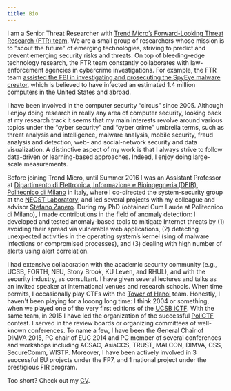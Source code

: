 ```yaml
---
title: Bio
---
```


I am a Senior Threat Researcher with [Trend Micro’s Forward-Looking Threat
Research (FTR)
team](http://www.trendmicro.com/vinfo/us/security/research-and-analysis/). We
are a small group of researchers whose mission is to "scout the future" of
emerging technologies, striving to predict and prevent emerging security risks
and threats. On top of bleeding-edge technology research, the FTR team
constantly collaborates with law-enforcement agencies in cybercrime
investigations. For example, the FTR team [assisted the FBI in investigating
and prosecuting the SpyEye malware
creator](http://blog.trendmicro.com/spyeye-arrest/), which is believed to have
infected an estimated 1.4 million computers in the United States and abroad.

I have been involved in the computer security “circus” since 2005. Although
I enjoy doing research in really any area of computer security, looking back at
my research track it seems that my main interests revolve around various topics
under the “cyber security” and “cyber crime” umbrella terms, such as threat
analysis and intelligence, malware analysis, mobile security, fraud analysis
and detection, web- and social-network security and data visualization.
A distinctive aspect of my work is that I always strive to follow data-driven
or learning-based approaches. Indeed, I enjoy doing large-scale measurements.

Before joining Trend Micro, until Summer 2016 I was an Assistant Professor at
[Dipartimento di Elettronica, Informazione e Bioingegneria
(DEIB)](http://www.deib.polimi.it), [Politecnico di Milano](http://polimi.it)
in Italy, where I co-directed the system-security group at the [NECST
Laboratory](http://necst.it), and led several projects with my colleague and
advisor [Stefano Zanero](http://zanero.org). During my PhD (obtained Cum Laude
at Politecnico di Milano), I made contributions in the field of anomaly
detection: I developed and tested anomaly-based tools to mitigate Internet
threats by (1) avoiding their spread via vulnerable web applications, (2)
detecting unexpected activities in the operating system’s kernel (sing of
malware infections or compromised processes), and (3) dealing with high number
of alerts using alert correlation.

I had extensive collaboration with the academic security community (e.g., UCSB,
FORTH, NEU, Stony Brook, KU Leven, and RHUL), and with the security industry,
as consultant. I have given several lectures and talks as an invited speaker at
international venues and research schools. When time permits, I occasionally
play CTFs with the [Tower of Hanoi](http://toh.necst.it/) team. Honestly, I
haven't been playing for a looong long time: I think 2004 or something, when we
played one of the very first editions of the [UCSB
iCTF](https://ictf.cs.ucsb.edu/pages/archive.html). With the same team, in 2015
I have led the organization of the successful [PoliCTF](http://polictf.it/)
contest. I served in the review boards or organizing committees of well-known
conferences. To name a few, I have been the General Chair of DIMVA 2015, PC
chair of EUC 2014 and PC member of several conferences and workshops including
ACSAC, AsiaCCS, TRUST, MALCON, DIMVA, CSS, SecureComm, WISTP. Moreover, I have
been actively involved in 3 successful EU projects under the FP7, and 1
national project under the prestigious FIR program.

Too short? Check out my [CV](/cv/).
